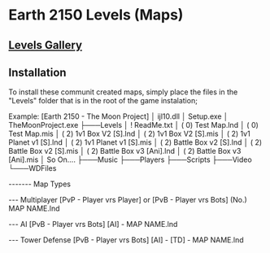 # Earth 2150 Levels (Maps)

## [Levels Gallery](https://insideearth2150.github.io/Levels-Gallery/)

## Installation

To install these communit created maps, simply place the files in the "Levels" folder that is in the root of the game instalation;

Example:
[Earth 2150 - The Moon Project]
│   ijl10.dll
│   Setup.exe
│   TheMoonProject.exe
├───Levels
│       ! ReadMe.txt
│       ( 0) Test Map.lnd
│       ( 0) Test Map.mis
│       ( 2) 1v1 Box V2 [S].lnd
│       ( 2) 1v1 Box V2 [S].mis
│       ( 2) 1v1 Planet v1 [S].lnd
│       ( 2) 1v1 Planet v1 [S].mis
│       ( 2) Battle Box v2 [S].lnd
│       ( 2) Battle Box v2 [S].mis
│       ( 2) Battle Box v3 [Ani].lnd
│       ( 2) Battle Box v3 [Ani].mis
│       So On....
├───Music
├───Players
├───Scripts
├───Video
└───WDFiles



------- Map Types

--- Multiplayer [PvP - Player vrs Player] or [PvB - Player vrs Bots]
(No.) MAP NAME.lnd

--- AI [PvB - Player vrs Bots]
[AI] - MAP NAME.lnd

--- Tower Defense [PvB - Player vrs Bots]
[AI] - [TD] - MAP NAME.lnd
